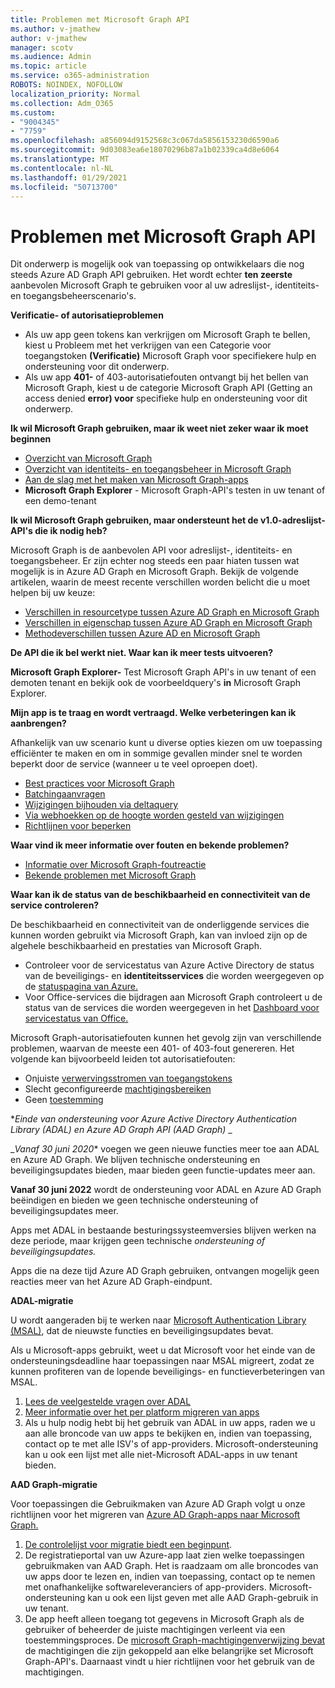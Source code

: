 ```yaml
---
title: Problemen met Microsoft Graph API
ms.author: v-jmathew
author: v-jmathew
manager: scotv
ms.audience: Admin
ms.topic: article
ms.service: o365-administration
ROBOTS: NOINDEX, NOFOLLOW
localization_priority: Normal
ms.collection: Adm_O365
ms.custom:
- "9004345"
- "7759"
ms.openlocfilehash: a856094d9152568c3c067da5856153230d6590a6
ms.sourcegitcommit: 9d03083ea6e18070296b87a1b02339ca4d8e6064
ms.translationtype: MT
ms.contentlocale: nl-NL
ms.lasthandoff: 01/29/2021
ms.locfileid: "50713700"
---
```

# <a name="microsoft-graph-api-issues"></a>Problemen met Microsoft Graph API

Dit onderwerp is mogelijk ook van toepassing op ontwikkelaars die nog steeds Azure AD Graph API gebruiken. Het wordt echter **ten zeerste** aanbevolen Microsoft Graph te gebruiken voor al uw adreslijst-, identiteits- en toegangsbeheerscenario's.

**Verificatie- of autorisatieproblemen**

- Als uw  app geen tokens kan verkrijgen om Microsoft Graph te bellen, kiest u Probleem met het verkrijgen van een Categorie voor toegangstoken **(Verificatie)** Microsoft Graph voor specifiekere hulp en ondersteuning voor dit onderwerp.
- Als uw app **401-** of 403-autorisatiefouten ontvangt bij het bellen van Microsoft Graph, kiest u de categorie Microsoft Graph API (Getting an access denied **error) voor** specifieke hulp en ondersteuning voor dit onderwerp.

**Ik wil Microsoft Graph gebruiken, maar ik weet niet zeker waar ik moet beginnen**

- [Overzicht van Microsoft Graph](https://docs.microsoft.com/graph/overview)
- [Overzicht van identiteits- en toegangsbeheer in Microsoft Graph](https://docs.microsoft.com/graph/azuread-identity-access-management-concept-overview)
- [Aan de slag met het maken van Microsoft Graph-apps](https://docs.microsoft.com/graph/)
- **Microsoft Graph Explorer** - Microsoft Graph-API's testen in uw tenant of een demo-tenant

**Ik wil Microsoft Graph gebruiken, maar ondersteunt het de v1.0-adreslijst-API's die ik nodig heb?**

Microsoft Graph is de aanbevolen API voor adreslijst-, identiteits- en toegangsbeheer. Er zijn echter nog steeds een paar hiaten tussen wat mogelijk is in Azure AD Graph en Microsoft Graph. Bekijk de volgende artikelen, waarin de meest recente verschillen worden belicht die u moet helpen bij uw keuze:

- [Verschillen in resourcetype tussen Azure AD Graph en Microsoft Graph](https://docs.microsoft.com/graph/migrate-azure-ad-graph-resource-differences)
- [Verschillen in eigenschap tussen Azure AD Graph en Microsoft Graph](https://docs.microsoft.com/graph/migrate-azure-ad-graph-property-differences)
- [Methodeverschillen tussen Azure AD en Microsoft Graph](https://docs.microsoft.com/graph/migrate-azure-ad-graph-method-differences)

**De API die ik bel werkt niet. Waar kan ik meer tests uitvoeren?**

**Microsoft Graph Explorer-** Test Microsoft Graph API's in uw tenant of een demoten tenant en bekijk ook de voorbeeldquery's **in** Microsoft Graph Explorer.

**Mijn app is te traag en wordt vertraagd. Welke verbeteringen kan ik aanbrengen?**

Afhankelijk van uw scenario kunt u diverse opties kiezen om uw toepassing efficiënter te maken en om in sommige gevallen minder snel te worden beperkt door de service (wanneer u te veel oproepen doet).

- [Best practices voor Microsoft Graph](https://docs.microsoft.com/graph/best-practices-concept)
- [Batchingaanvragen](https://docs.microsoft.com/graph/json-batching)
- [Wijzigingen bijhouden via deltaquery](https://docs.microsoft.com/graph/delta-query-overview)
- [Via webhoekken op de hoogte worden gesteld van wijzigingen](https://docs.microsoft.com/graph/webhooks)
- [Richtlijnen voor beperken](https://docs.microsoft.com/graph/throttling)

**Waar vind ik meer informatie over fouten en bekende problemen?**

- [Informatie over Microsoft Graph-foutreactie](https://docs.microsoft.com/graph/errors)
- [Bekende problemen met Microsoft Graph](https://docs.microsoft.com/graph/known-issues)

**Waar kan ik de status van de beschikbaarheid en connectiviteit van de service controleren?**

De beschikbaarheid en connectiviteit van de onderliggende services die kunnen worden gebruikt via Microsoft Graph, kan van invloed zijn op de algehele beschikbaarheid en prestaties van Microsoft Graph.

- Controleer voor de servicestatus van Azure Active Directory de status van de beveiligings- en **identiteitsservices** die worden weergegeven op de [statuspagina van Azure.](https://azure.microsoft.com/status/)
- Voor Office-services die bijdragen aan Microsoft Graph controleert u de status van de services die worden weergegeven in het [Dashboard voor servicestatus van Office.](https://portal.office.com/adminportal/home#/servicehealth)

Microsoft Graph-autorisatiefouten kunnen het gevolg zijn van verschillende problemen, waarvan de meeste een 401- of 403-fout genereren. Het volgende kan bijvoorbeeld leiden tot autorisatiefouten:

- Onjuiste [verwervingsstromen van toegangstokens](https://docs.microsoft.com/azure/active-directory/develop/active-directory-authentication-scenarios)
- Slecht geconfigureerde [machtigingsbereiken](https://docs.microsoft.com/azure/active-directory/develop/active-directory-v2-scopes)
- Geen [toestemming](https://docs.microsoft.com/azure/active-directory/develop/active-directory-devhowto-multi-tenant-overview#understanding-user-and-admin-consent)

**_Einde van ondersteuning voor Azure Active Directory Authentication Library (ADAL) en Azure AD Graph API (AAD Graph)_* _

_*Vanaf 30 juni 2020** voegen we geen nieuwe functies meer toe aan ADAL en Azure AD Graph. We blijven technische ondersteuning en beveiligingsupdates bieden, maar bieden geen functie-updates meer aan.

**Vanaf 30 juni 2022** wordt de ondersteuning voor ADAL en Azure AD Graph beëindigen en bieden we geen technische ondersteuning of beveiligingsupdates meer.

Apps met ADAL in bestaande besturingssysteemversies blijven werken na deze periode, maar krijgen geen technische *ondersteuning of beveiligingsupdates.*

Apps die na deze tijd Azure AD Graph gebruiken, ontvangen mogelijk geen reacties meer van het Azure AD Graph-eindpunt.

**ADAL-migratie**

U wordt aangeraden bij te werken naar [Microsoft Authentication Library (MSAL)](https://docs.microsoft.com/azure/active-directory/develop/v2-overview), dat de nieuwste functies en beveiligingsupdates bevat.

Als u Microsoft-apps gebruikt, weet u dat Microsoft voor het einde van de ondersteuningsdeadline haar toepassingen naar MSAL migreert, zodat ze kunnen profiteren van de lopende beveiligings- en functieverbeteringen van MSAL.

1. [Lees de veelgestelde vragen over ADAL](https://docs.microsoft.com/azure/active-directory/develop/msal-migration#frequently-asked-questions-faq)
2. [Meer informatie over het per platform migreren van apps](https://docs.microsoft.com/azure/active-directory/develop/msal-migration#frequently-asked-questions-faq)
3. Als u hulp nodig hebt bij het gebruik van ADAL in uw apps, raden we u aan alle broncode van uw apps te bekijken en, indien van toepassing, contact op te met alle ISV's of app-providers. Microsoft-ondersteuning kan u ook een lijst met alle niet-Microsoft ADAL-apps in uw tenant bieden.

**AAD Graph-migratie**

Voor toepassingen die Gebruikmaken van Azure AD Graph volgt u onze richtlijnen voor het migreren van [Azure AD Graph-apps naar Microsoft Graph.](https://docs.microsoft.com/graph/migrate-azure-ad-graph-overview)

1. [De controlelijst voor migratie biedt een beginpunt](https://docs.microsoft.com/graph/migrate-azure-ad-graph-planning-checklist).
2. De registratieportal van uw Azure-app laat zien welke toepassingen gebruikmaken van AAD Graph. Het is raadzaam om alle broncodes van uw apps door te lezen en, indien van toepassing, contact op te nemen met onafhankelijke softwareleveranciers of app-providers. Microsoft-ondersteuning kan u ook een lijst geven met alle AAD Graph-gebruik in uw tenant.
3. De app heeft alleen toegang tot gegevens in Microsoft Graph als de gebruiker of beheerder de juiste machtigingen verleent via een toestemmingsproces. De [microsoft Graph-machtigingenverwijzing bevat](https://docs.microsoft.com/graph/permissions-reference) de machtigingen die zijn gekoppeld aan elke belangrijke set Microsoft Graph-API's. Daarnaast vindt u hier richtlijnen voor het gebruik van de machtigingen.
